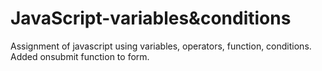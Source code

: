 # JavaScript-variables&conditions
Assignment of javascript using variables, operators, function, conditions.
Added onsubmit function to form.
